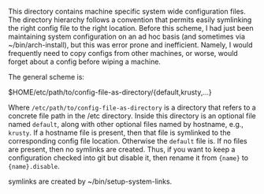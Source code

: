 This directory contains machine specific system wide configuration files. The
directory hierarchy follows a convention that permits easily symlinking the
right config file to the right location. Before this scheme, I had just been
maintaining system configuration on an ad hoc basis (and sometimes via
~/bin/arch-install), but this was error prone and inefficient. Namely, I would
frequently need to copy configs from other machines, or worse, would forget
about a config before wiping a machine.

The general scheme is:

  $HOME/etc/path/to/config-file-as-directory/{default,krusty,...}

Where `/etc/path/to/config-file-as-directory` is a directory that refers to a
concrete file path in the /etc directory. Inside this directory is an optional
file named `default`, along with other optional files named by hostname, e.g.,
`krusty`. If a hostname file is present, then that file is symlinked to the
corresponding config file location. Otherwise the `default` file is. If no
files are present, then no symlinks are created. Thus, if you want to keep a
configuration checked into git but disable it, then rename it from `{name}` to
`{name}.disable`.

symlinks are created by ~/bin/setup-system-links.
